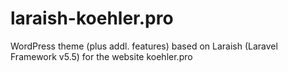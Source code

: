 # laraish-koehler.pro
WordPress theme (plus addl. features) based on Laraish (Laravel Framework v5.5) for the website koehler.pro
